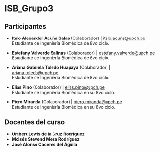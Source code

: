 # ISB_Grupo3


## Participantes

- **Italo Alexander Acuña Salas** (Colaborador) | [italo.acuna@upch.pe](mailto:italo.acuna@upch.pe)  
  Estudiante de Ingeniería Biomédica de 8vo ciclo.

- **Estefany Valverde Salinas** (Colaborador) | [estefany.valverde@upch.pe](mailto:estefany.valverde@upch.pe)  
  Estudiante de Ingeniería Biomédica de 8vo ciclo.

- **Ariana Gabriela Toledo Huapaya** (Colaborador) | [ariana.toledo@upch.pe](mailto:ariana.toledo@upch.pe)  
  Estudiante de Ingeniería Biomédica de 8vo ciclo.

- **Elias Pino** (Colaborador) | [elias.pino@upch.pe](mailto:elias.pino@upch.pe)  
  Estudiante de Ingeniería Biomédica en su 8vo ciclo.

- **Piero Miranda** (Colaborador) | [piero.miranda@upch.pe](mailto:piero.miranda@upch.pe)  
  Estudiante de Ingeniería Biomédica en su 8vo ciclo.

## Docentes del curso

- **Umbert Lewis de la Cruz Rodríguez**
- **Moisés Stevend Meza Rodríguez**
- **José Alonso Cáceres del Águila**

